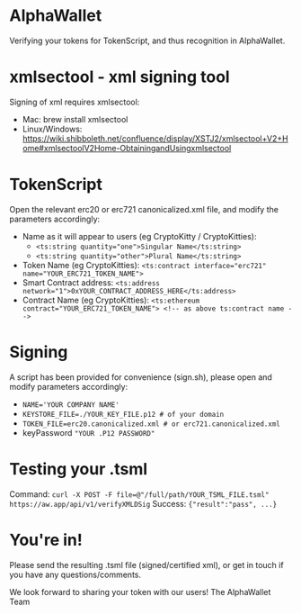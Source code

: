 # AlphaWallet
Verifying your tokens for TokenScript, and thus recognition in AlphaWallet.

# xmlsectool - xml signing tool
Signing of xml requires xmlsectool:
- Mac: brew install xmlsectool
- Linux/Windows: https://wiki.shibboleth.net/confluence/display/XSTJ2/xmlsectool+V2+Home#xmlsectoolV2Home-ObtainingandUsingxmlsectool

# TokenScript
Open the relevant erc20 or erc721 canonicalized.xml file, and modify the parameters accordingly:
- Name as it will appear to users (eg CryptoKitty / CryptoKitties):
  - `<ts:string quantity="one">Singular Name</ts:string>`
  - `<ts:string quantity="other">Plural Name</ts:string>`
- Token Name (eg CryptoKitties): `<ts:contract interface="erc721" name="YOUR_ERC721_TOKEN_NAME">`
- Smart Contract address: `<ts:address network="1">0xYOUR_CONTRACT_ADDRESS_HERE</ts:address>`
- Contract Name (eg CryptoKitties): `<ts:ethereum contract="YOUR_ERC721_TOKEN_NAME"> <!-- as above ts:contract name -->`

# Signing
A script has been provided for convenience (sign.sh), please open and modify parameters accordingly:
- `NAME='YOUR COMPANY NAME'`
- `KEYSTORE_FILE=./YOUR_KEY_FILE.p12 # of your domain`
- `TOKEN_FILE=erc20.canonicalized.xml # or erc721.canonicalized.xml`
- keyPassword `"YOUR .P12 PASSWORD"`

# Testing your .tsml
Command: `curl -X POST -F file=@"/full/path/YOUR_TSML_FILE.tsml" https://aw.app/api/v1/verifyXMLDSig`
Success: `{"result":"pass", ...}`

# You're in!
Please send the resulting .tsml file (signed/certified xml), or get in touch if you have any questions/comments.

We look forward to sharing your token with our users!
The AlphaWallet Team
